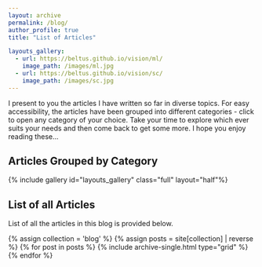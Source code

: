 ```yaml
---
layout: archive
permalink: /blog/
author_profile: true
title: "List of Articles"

layouts_gallery:
  - url: https://beltus.github.io/vision/ml/
    image_path: /images/ml.jpg
  - url: https://beltus.github.io/vision/sc/
    image_path: /images/sc.jpg
---
```


I present to you the articles I have written so far in diverse topics. For easy accessibility, the articles have been grouped into different categories - click to open any category of your choice. Take your time to explore which ever suits your needs and then come back to get some more. I hope you enjoy reading these...

## Articles Grouped by Category

{% include gallery id="layouts_gallery" class="full" layout="half"%}

## List of all Articles
List of all the articles in this blog is provided below.

<div class="grid__wrapper">
  {% assign collection = 'blog' %}
  {% assign posts = site[collection] | reverse %}
  {% for post in posts %}
    {% include archive-single.html type="grid" %}
  {% endfor %}
</div>
